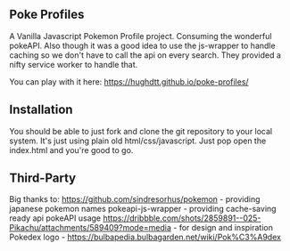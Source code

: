 ## Poke Profiles
A Vanilla Javascript Pokemon Profile project.
Consuming the wonderful pokeAPI. Also though it was a good idea to use the js-wrapper to handle caching so we don't have to call the api on every search. They provided a nifty service worker to handle that. 

You can play with it here: https://hughdtt.github.io/poke-profiles/

## Installation
You should be able to just fork and clone the git repository to your local system. It's just using plain old html/css/javascript. Just pop open the index.html and you're good to go.

## Third-Party
Big thanks to:
https://github.com/sindresorhus/pokemon - providing japanese pokemon names
pokeapi-js-wrapper - providing cache-saving ready api pokeAPI usage
https://dribbble.com/shots/2859891--025-Pikachu/attachments/589409?mode=media - for design and inspiration
Pokedex logo - https://bulbapedia.bulbagarden.net/wiki/Pok%C3%A9dex
